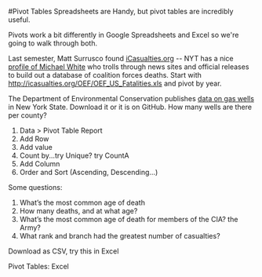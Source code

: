 #Pivot Tables
Spreadsheets are Handy, but pivot tables are incredibly useful. 

Pivots work a bit differently in Google Spreadsheets and Excel so we're going to walk through both. 

Last semester, Matt Surrusco found [iCasualties.org](http://icasualties.org/OEF/Index.aspx) -- NYT has a nice [profile of Michael White](http://www.nytimes.com/2010/11/22/business/media/22link.html) who trolls through news sites and official releases to build out a database of coalition forces deaths. Start with <http://icasualties.org/OEF/OEF_US_Fatalities.xls> and pivot by year. 

The Department of Environmental Conservation publishes [data on gas wells](http://www.dec.ny.gov/energy/1603.html) in New York State. Download it or it is on GitHub. How many wells are there per county? 

1. Data > Pivot Table Report
2. Add Row
3. Add value
4. Count by...try Unique? try CountA
5. Add Column
6. Order and Sort (Ascending, Descending…)

Some questions:
1. What’s the most common age of death
2. How many deaths, and at what age?
3. What’s the most common age of death for members of the CIA? the Army?
4. What rank and branch had the greatest number of casualties?

Download as CSV, try this in Excel

Pivot Tables: Excel

